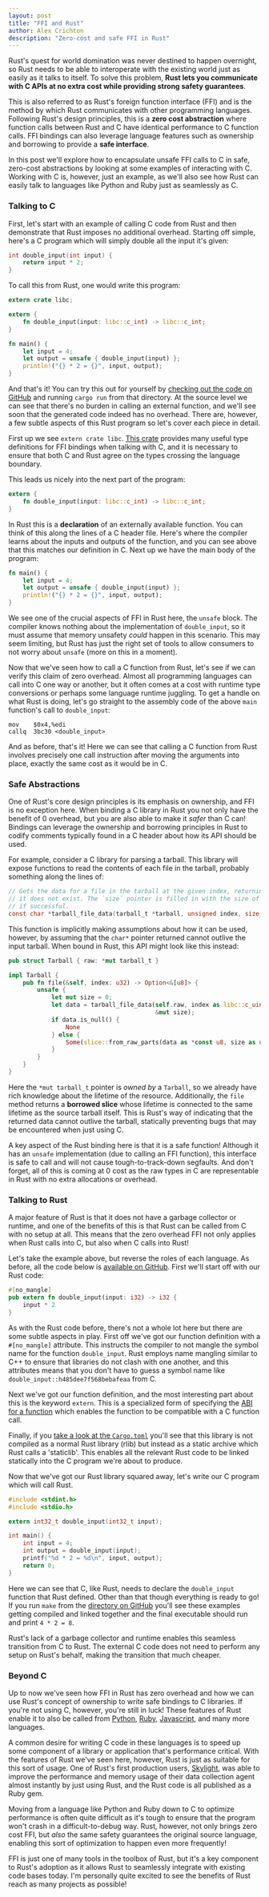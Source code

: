 ```yaml
---
layout: post
title: "FFI and Rust"
author: Alex Crichton
description: "Zero-cost and safe FFI in Rust"
---
```



Rust's quest for world domination was never destined to happen overnight, so
Rust needs to be able to interoperate with the existing world just as easily
as it talks to itself. To solve this problem, **Rust lets you communicate with C
APIs at no extra cost while providing strong safety guarantees**.

This is also referred to as Rust's foreign function interface (FFI) and is the
method by which Rust communicates with other programming languages. Following
Rust's design principles, this is a **zero cost abstraction** where function
calls between Rust and C have identical performance to C function calls. FFI
bindings can also leverage language features such as ownership and borrowing to
provide a **safe interface**.

In this post we'll explore how to encapsulate unsafe FFI calls to C in safe,
zero-cost abstractions by looking at some examples of interacting with C.
Working with C is, however, just an example, as we'll also see how Rust can
easily talk to languages like Python and Ruby just as seamlessly as C.

### Talking to C

First, let's start with an example of calling C code from Rust and then
demonstrate that Rust imposes no additional overhead. Starting off simple,
here's a C program which will simply double all the input it's given:

```c
int double_input(int input) {
    return input * 2;
}
```

To call this from Rust, one would write this program:

```rust
extern crate libc;

extern {
    fn double_input(input: libc::c_int) -> libc::c_int;
}

fn main() {
    let input = 4;
    let output = unsafe { double_input(input) };
    println!("{} * 2 = {}", input, output);
}
```

And that's it! You can try this out for yourself by [checking out the code on
GitHub][rust2c] and running `cargo run` from that directory. At the source level
we can see that there's no burden in calling an external function, and we'll see
soon that the generated code indeed has no overhead. There are, however, a few
subtle aspects of this Rust program so let's cover each piece in detail.

[rust2c]: https://github.com/alexcrichton/rust-ffi-examples/tree/master/rust-to-c

First up we see `extern crate libc`. [This crate][libc] provides many useful
type definitions for FFI bindings when talking with C, and it is necessary
to ensure that both C and Rust agree on the types crossing the language
boundary.

[libc]: https://crates.io/crates/libc

This leads us nicely into the next part of the program:

```rust
extern {
    fn double_input(input: libc::c_int) -> libc::c_int;
}
```

In Rust this is a **declaration** of an externally available function. You can
think of this along the lines of a C header file. Here's where the compiler
learns about the inputs and outputs of the function, and you can see above that
this matches our definition in C. Next up we have the main body of the program:

```rust
fn main() {
    let input = 4;
    let output = unsafe { double_input(input) };
    println!("{} * 2 = {}", input, output);
}
```

We see one of the crucial aspects of FFI in Rust here, the `unsafe` block. The
compiler knows nothing about the implementation of `double_input`, so it must
assume that memory unsafety *could* happen in this scenario. This may seem
limiting, but Rust has just the right set of tools to allow consumers to not
worry about `unsafe` (more on this in a moment).

Now that we've seen how to call a C function from Rust, let's see if we can
verify this claim of zero overhead. Almost all programming languages can call
into C one way or another, but it often comes at a cost with runtime type
conversions or perhaps some language runtime juggling. To get a handle on what
Rust is doing, let's go straight to the assembly code of the above `main`
function's call to `double_input`:

```
mov    $0x4,%edi
callq  3bc30 <double_input>
```

And as before, that's it! Here we can see that calling a C function from Rust
involves precisely one call instruction after moving the arguments into place,
exactly the same cost as it would be in C.

### Safe Abstractions

One of Rust's core design principles is its emphasis on ownership, and FFI is no
exception here. When binding a C library in Rust you not only have the benefit
of 0 overhead, but you are also able to make it *safer* than C can! Bindings
can leverage the ownership and borrowing principles in Rust to codify comments
typically found in a C header about how its API should be used.

For example, consider a C library for parsing a tarball. This library will
expose functions to read the contents of each file in the tarball, probably
something along the lines of:

```c
// Gets the data for a file in the tarball at the given index, returning NULL if
// it does not exist. The `size` pointer is filled in with the size of the file
// if successful.
const char *tarball_file_data(tarball_t *tarball, unsigned index, size_t *size);
```

This function is implicitly making assumptions about how it can be used,
however, by assuming that the `char*` pointer returned cannot outlive the input
tarball. When bound in Rust, this API might look like this instead:

```rust
pub struct Tarball { raw: *mut tarball_t }

impl Tarball {
    pub fn file(&self, index: u32) -> Option<&[u8]> {
        unsafe {
            let mut size = 0;
            let data = tarball_file_data(self.raw, index as libc::c_uint,
                                         &mut size);
            if data.is_null() {
                None
            } else {
                Some(slice::from_raw_parts(data as *const u8, size as usize))
            }
        }
    }
}
```

Here the `*mut tarball_t` pointer is *owned by* a `Tarball`, so we already have
rich knowledge about the lifetime of the resource. Additionally, the `file`
method returns a **borrowed slice** whose lifetime is connected to the same
lifetime as the source tarball itself. This is Rust's way of indicating that the
returned data cannot outlive the tarball, statically preventing bugs that may be
encountered when just using C.

A key aspect of the Rust binding here is that it is a safe function! Although it
has an `unsafe` implementation (due to calling an FFI function), this interface
is safe to call and will not cause tough-to-track-down segfaults. And don't
forget, all of this is coming at 0 cost as the raw types in C are representable
in Rust with no extra allocations or overhead.

### Talking to Rust

A major feature of Rust is that it does not have a garbage collector or
runtime, and one of the benefits of this is that Rust can be called from C with
no setup at all. This means that the zero overhead FFI not only applies when
Rust calls into C, but also when C calls into Rust!

Let's take the example above, but reverse the roles of each language. As before,
all the code below is [available on GitHub][c2rust]. First we'll start off with
our Rust code:

[c2rust]: https://github.com/alexcrichton/rust-ffi-examples/tree/master/c-to-rust

```rust
#[no_mangle]
pub extern fn double_input(input: i32) -> i32 {
    input * 2
}
```

As with the Rust code before, there's not a whole lot here but there are some
subtle aspects in play. First off we've got our function definition with a
`#[no_mangle]` attribute. This instructs the compiler to not mangle the symbol
name for the function `double_input`. Rust employs name mangling similar to C++
to ensure that libraries do not clash with one another, and this attributes
means that you don't have to guess a symbol name like
`double_input::h485dee7f568bebafeaa` from C.

Next we've got our function definition, and the most interesting part about
this is the keyword `extern`. This is a specialized form of specifying the [ABI
for a function][abi-fn] which enables the function to be compatible with a C
function call.

[abi-fn]: http://doc.rust-lang.org/reference.html#extern-functions

Finally, if you [take a look at the `Cargo.toml`][cargo-toml] you'll see that
this library is not compiled as a normal Rust library (rlib) but instead as a
static archive which Rust calls a 'staticlib'. This enables all the relevant
Rust code to be linked statically into the C program we're about to produce.

[cargo-toml]: https://github.com/alexcrichton/rust-ffi-examples/blob/master/c-to-rust/Cargo.toml#L8

Now that we've got our Rust library squared away, let's write our C program
which will call Rust.

```c
#include <stdint.h>
#include <stdio.h>

extern int32_t double_input(int32_t input);

int main() {
    int input = 4;
    int output = double_input(input);
    printf("%d * 2 = %d\n", input, output);
    return 0;
}
```

Here we can see that C, like Rust, needs to declare the `double_input` function
that Rust defined. Other than that though everything is ready to go! If you run
`make` from the [directory on GitHub][c2rust] you'll see these examples getting
compiled and linked together and the final executable should run and print
`4 * 2 = 8`.

Rust's lack of a garbage collector and runtime enables this seamless transition
from C to Rust. The external C code does not need to perform any setup on Rust's
behalf, making the transition that much cheaper.

### Beyond C

Up to now we've seen how FFI in Rust has zero overhead and how we can use Rust's
concept of ownership to write safe bindings to C libraries. If you're not using
C, however, you're still in luck! These features of Rust enable it to also be
called from [Python][py2rust], [Ruby][rb2rust], [Javascript][js2rust], and many
more languages.

[py2rust]: https://github.com/alexcrichton/rust-ffi-examples/tree/master/python-to-rust
[rb2rust]: https://github.com/alexcrichton/rust-ffi-examples/tree/master/ruby-to-rust
[js2rust]: https://github.com/alexcrichton/rust-ffi-examples/tree/master/node-to-rust

A common desire for writing C code in these languages is to speed up some
component of a library or application that's performance critical. With the
features of Rust we've seen here, however, Rust is just as suitable for this
sort of usage. One of Rust's first production users,
[Skylight](https://www.skylight.io), was able to improve the performance and
memory usage of their data collection agent almost instantly by just using Rust,
and the Rust code is all published as a Ruby gem.

Moving from a language like Python and Ruby down to C to optimize performance is
often quite difficult as it's tough to ensure that the program won't crash in a
difficult-to-debug way. Rust, however, not only brings zero cost FFI, but *also*
the same safety guarantees the original source language, enabling this sort of
optimization to happen even more frequently!

FFI is just one of many tools in the toolbox of Rust, but it's a key component
to Rust's adoption as it allows Rust to seamlessly integrate with existing code
bases today. I'm personally quite excited to see the benefits of Rust reach as
many projects as possible!
